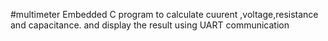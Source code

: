 #multimeter
Embedded C program to calculate cuurent ,voltage,resistance and capacitance.
and display the result using UART communication
